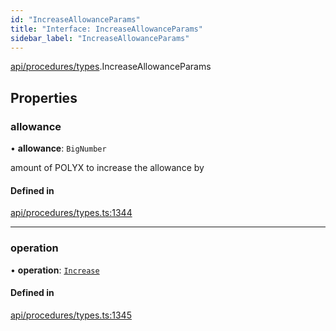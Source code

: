```yaml
---
id: "IncreaseAllowanceParams"
title: "Interface: IncreaseAllowanceParams"
sidebar_label: "IncreaseAllowanceParams"
---
```


[api/procedures/types](../../../../../modules/API/Procedures/Types/Types.md).IncreaseAllowanceParams

## Properties

### allowance

• **allowance**: `BigNumber`

amount of POLYX to increase the allowance by

#### Defined in

[api/procedures/types.ts:1344](https://github.com/PolymeshAssociation/polymesh-sdk/blob/fedc4714f/src/api/procedures/types.ts#L1344)

___

### operation

• **operation**: [`Increase`](../../../../../enums/API/Procedures/Types/AllowanceOperation/AllowanceOperation.md#increase)

#### Defined in

[api/procedures/types.ts:1345](https://github.com/PolymeshAssociation/polymesh-sdk/blob/fedc4714f/src/api/procedures/types.ts#L1345)
